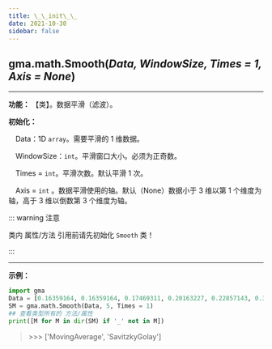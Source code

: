 ```yaml
---
title: \_\_init\_\_
date: 2021-10-30
sidebar: false
---
```


## gma.math.**Smooth**(*Data, WindowSize, Times = 1, Axis = None*)

---

**功能：** 【类】。数据平滑（滤波）。

**初始化：**

&emsp;Data：1D `array`。需要平滑的 1 维数据。

&emsp;WindowSize：`int`。平滑窗口大小。必须为正奇数。

&emsp;Times = `int`。平滑次数。默认平滑 1 次。

&emsp;Axis = `int` <Badge text="1.0.8 +"/> 。数据平滑使用的轴。默认（None）数据小于 3 维以第 1 个维度为轴，高于 3 维以倒数第 3 个维度为轴。

::: warning 注意

类内 属性/方法 引用前请先初始化 `Smooth` 类！

::: 

---

**示例：**
```python
import gma
Data = [0.16359164, 0.16359164, 0.17469311, 0.20163227, 0.22857143, 0.32706435, 0.21466192, 0.10225949]
SM = gma.math.Smooth(Data, 5, Times = 1)
## 查看类型所有的 方法/属性
print([M for M in dir(SM) if '_' not in M])
```
> \>>> ['MovingAverage', 'SavitzkyGolay']

